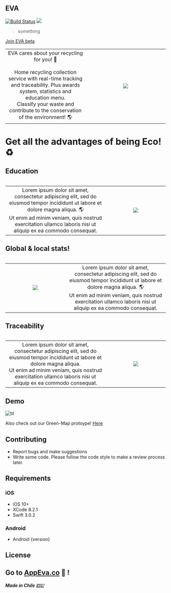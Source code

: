## EVA
[![Build Status](https://travis-ci.org/wallabag/ios-app.svg?branch=master)](https://travis-ci.org/wallabag/ios-app) ![](https://img.shields.io/badge/Updated-December%2029,%202020-lightgrey.svg)
> something

<a href="https://appeva.co" target="_blank">Join EVA beta</a>
<table width="100%">
	<tr>
	<td width="50%" align='center'>
EVA cares about your recycling for you! 🌱 <br><br>
Home recycling collection service with real-time tracking and traceability. Plus awards system, statistics and education menu. <br>
Classify your waste and contribute to the conservation of the environment! 🌎
	</td>
	<td width="50%" align='center'>
<img src=https://raw.githubusercontent.com/CxrlosKenobi/EVA-app/main/assets/logo.png>
	</td>
	<table>  


# Get all the advantages of being Eco! ♻️
## Education
<table width="100%">
	<tr>
	<td width="50%" align='center'>
Lorem ipsum dolor sit amet, consectetur adipiscing elit, sed do eiusmod tempor incididunt ut labore et dolore magna aliqua. 🌎 <br>
Ut enim ad minim veniam, quis nostrud exercitation ullamco laboris nisi ut aliquip ex ea commodo consequat.
	</td>
	<td width="30%" align='center'>
<img src=https://raw.githubusercontent.com/CxrlosKenobi/EVA-app/main/assets/Education.png>
	</td>
	<table>

## Global & local stats!
<table width="100%">
	<tr>
	<td width="30%" align='center'>
<img src=https://raw.githubusercontent.com/CxrlosKenobi/EVA-app/main/assets/stats.png>
	</td>
	<td width="50%" align='center'>
Lorem ipsum dolor sit amet, consectetur adipiscing elit, sed do eiusmod tempor incididunt ut labore et dolore magna aliqua. 🌎 <br>
Ut enim ad minim veniam, quis nostrud exercitation ullamco laboris nisi ut aliquip ex ea commodo consequat.
	</td>
	<table>

## Traceability
<table width="100%">
	<tr>
	<td width="50%" align='center'>
Lorem ipsum dolor sit amet, consectetur adipiscing elit, sed do eiusmod tempor incididunt ut labore et dolore magna aliqua. <br>
Ut enim ad minim veniam, quis nostrud exercitation ullamco laboris nisi ut aliquip ex ea commodo consequat.
	</td>
	<td width="30%" align='center'>
<img src=https://raw.githubusercontent.com/CxrlosKenobi/EVA-app/main/assets/mockup3.png>
	</td>
	<table>


## Demo
![til](https://raw.githubusercontent.com/CxrlosKenobi/EVA-app/main/assets/app.gif)

Also check out our Green-Map protoype! <a href="https://www.google.com/maps/d/u/0/embed?mid=1dpgtAlGBRyuXnYp_Lwpkwqioimgx-zd-
" target="_blank">Here</a>



## Contributing
- Report bugs and make suggestions
- Write some code. Please follow the code style to make a review process later.


## Requirements

### iOS
- iOS 10+
- XCode 8.2.1
- Swift 3.0.2
### Android
- Android {version}

## License



## Go to <a href="https://appeva.co" target="_blank">AppEva.co</a> 💚 !



##### Made in Chile 🇨🇱
